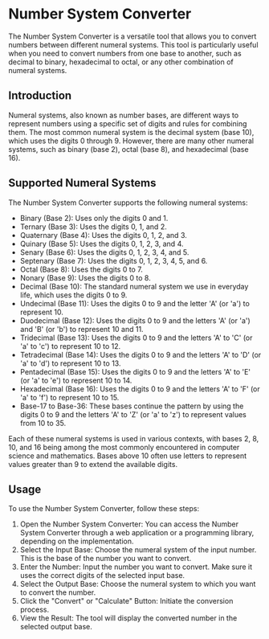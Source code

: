# Number System Converter
The Number System Converter is a versatile tool that allows you to convert numbers 
between different numeral systems. This tool is particularly useful when you need 
to convert numbers from one base to another, such as decimal to binary, hexadecimal 
to octal, or any other combination of numeral systems. 

## Introduction
Numeral systems, also known as number bases, are different ways to represent numbers 
using a specific set of digits and rules for combining them. The most common numeral 
system is the decimal system (base 10), which uses the digits 0 through 9. However, 
there are many other numeral systems, such as binary (base 2), octal (base 8), and 
hexadecimal (base 16).

## Supported Numeral Systems
The Number System Converter supports the following numeral systems:
- Binary (Base 2): Uses only the digits 0 and 1.
- Ternary (Base 3): Uses the digits 0, 1, and 2.
- Quaternary (Base 4): Uses the digits 0, 1, 2, and 3.
- Quinary (Base 5): Uses the digits 0, 1, 2, 3, and 4.
- Senary (Base 6): Uses the digits 0, 1, 2, 3, 4, and 5.
- Septenary (Base 7): Uses the digits 0, 1, 2, 3, 4, 5, and 6.
- Octal (Base 8): Uses the digits 0 to 7.
- Nonary (Base 9): Uses the digits 0 to 8.
- Decimal (Base 10): The standard numeral system we use in everyday life, which uses the digits 0 to 9.
- Undecimal (Base 11): Uses the digits 0 to 9 and the letter 'A' (or 'a') to represent 10.
- Duodecimal (Base 12): Uses the digits 0 to 9 and the letters 'A' (or 'a') and 'B' (or 'b') to represent 10 and 11.
- Tridecimal (Base 13): Uses the digits 0 to 9 and the letters 'A' to 'C' (or 'a' to 'c') to represent 10 to 12.
- Tetradecimal (Base 14): Uses the digits 0 to 9 and the letters 'A' to 'D' (or 'a' to 'd') to represent 10 to 13.
- Pentadecimal (Base 15): Uses the digits 0 to 9 and the letters 'A' to 'E' (or 'a' to 'e') to represent 10 to 14.
- Hexadecimal (Base 16): Uses the digits 0 to 9 and the letters 'A' to 'F' (or 'a' to 'f') to represent 10 to 15.
- Base-17 to Base-36: These bases continue the pattern by using the digits 0 to 9 and the letters 'A' to 'Z' (or 'a' to 'z') to represent values from 10 to 35.

Each of these numeral systems is used in various contexts, with bases 2, 8, 10, and 16 being among the most commonly encountered in computer science and mathematics. Bases above 10 often use letters to represent values greater than 9 to extend the available digits.

## Usage
To use the Number System Converter, follow these steps:

1. Open the Number System Converter: You can access the Number System Converter through a 
web application or a programming library, depending on the implementation.
2. Select the Input Base: Choose the numeral system of the input number. This is the base 
of the number you want to convert.
3. Enter the Number: Input the number you want to convert. Make sure it uses the correct 
digits of the selected input base.
4. Select the Output Base: Choose the numeral system to which you want to convert the number.
5. Click the "Convert" or "Calculate" Button: Initiate the conversion process.
6. View the Result: The tool will display the converted number in the selected output base.
